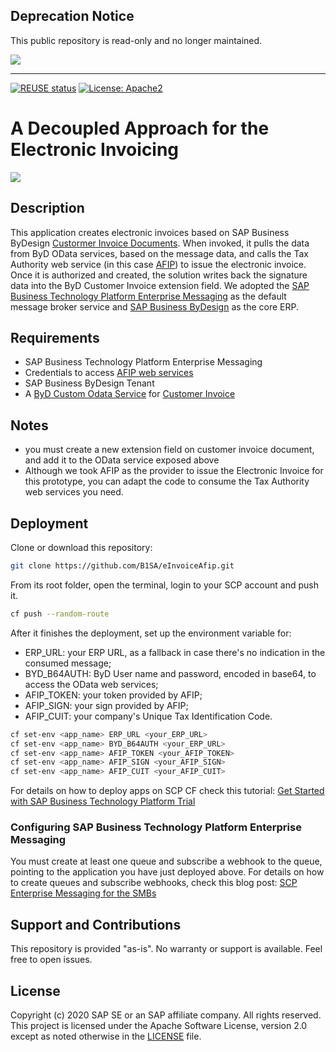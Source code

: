 ## Deprecation Notice

This public repository is read-only and no longer maintained.

![](https://img.shields.io/badge/STATUS-NOT%20CURRENTLY%20MAINTAINED-red.svg?longCache=true&style=flat)

---

[![REUSE status](https://api.reuse.software/badge/github.com/SAP-samples/byd-msg-einvoice)](https://api.reuse.software/info/github.com/SAP-samples/byd-msg-einvoice) [![License: Apache2](https://img.shields.io/badge/License-Apache2-green.svg)](https://opensource.org/licenses/Apache-2.0)


# A Decoupled Approach for the Electronic Invoicing
[![](https://i.imgur.com/fn8PnPn.jpg)]()

## Description
This application creates electronic invoices based on SAP Business ByDesign [Custormer Invoice Documents](https://help.sap.com/viewer/2754875d2d2a403f95e58a41a9c7d6de/LATEST/en-US/2ce68f24722d1014b38dcc6246f15f03.html). When invoked, it pulls the data from ByD OData services, based on the message data, and calls the Tax Authority web service (in this case [AFIP](https://www.afip.gob.ar/ws/)) to issue the electronic invoice. Once it is authorized and created, the solution writes back the signature data into the ByD Customer Invoice extension field. We adopted the [SAP Business Technology Platform Enterprise Messaging](https://blogs.sap.com/2020/10/21/scp-enterprise-messaging-for-the-smbs) as the default message broker service and [SAP Business ByDesign](https://www.sap.com/products/business-bydesign.html) as the core ERP.

## Requirements
* SAP Business Technology Platform Enterprise Messaging
* Credentials to access [AFIP web services](https://www.afip.gob.ar/ws/)
* SAP Business ByDesign Tenant
* A [ByD Custom Odata Service](https://github.com/SAP-samples/sapbydesign-api-samples/) for [Customer Invoice](https://github.com/SAP-samples/sapbydesign-api-samples/blob/master/Custom%20OData%20Services/khcustomerinvoice.xml)

## Notes
* you must create a new extension field on customer invoice document, and add it to the OData service exposed above
* Although we took AFIP as the provider to issue the Electronic Invoice for this prototype, you can adapt the code to consume the Tax Authority web services you need.

## Deployment
Clone or download this repository:
```bash
git clone https://github.com/B1SA/eInvoiceAfip.git
```
From its root folder, open the terminal, login to your SCP account and push it.
```bash
cf push --random-route
```
After it finishes the deployment, set up the environment variable for:
* ERP_URL: your ERP URL, as a fallback in case there's no indication in the consumed message;
* BYD_B64AUTH: ByD User name and password, encoded in base64, to access the OData web services;
* AFIP_TOKEN: your token provided by AFIP;
* AFIP_SIGN: your sign provided by AFIP;
* AFIP_CUIT: your company's Unique Tax Identification Code.

```bash
cf set-env <app_name> ERP_URL <your_ERP_URL>
cf set-env <app_name> BYD_B64AUTH <your_ERP_URL>
cf set-env <app_name> AFIP_TOKEN <your_AFIP_TOKEN>
cf set-env <app_name> AFIP_SIGN <your_AFIP_SIGN>
cf set-env <app_name> AFIP_CUIT <your_AFIP_CUIT>
```
For details on how to deploy apps on SCP CF check this tutorial: [Get Started with SAP Business Technology Platform Trial](https://developers.sap.com/tutorials/cp-trial-quick-onboarding.html)

### Configuring SAP Business Technology Platform Enterprise Messaging
You must create at least one queue and subscribe a webhook to the queue, pointing to the application you have just deployed above. For details on how to create queues and subscribe webhooks, check this blog post: [SCP Enterprise Messaging for the SMBs](https://blogs.sap.com/2020/10/21/scp-enterprise-messaging-for-the-smbs)

## Support and Contributions
This repository is provided "as-is". No warranty or support is available. Feel free to open issues.

## License
Copyright (c) 2020 SAP SE or an SAP affiliate company. All rights reserved. This project is licensed under the Apache Software License, version 2.0 except as noted otherwise in the [LICENSE](LICENSES/Apache-2.0.txt) file.

